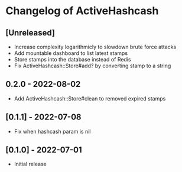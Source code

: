 # Changelog of ActiveHashcash

## [Unreleased]

- Increase complexity logarithmicly to slowdown brute force attacks
- Add mountable dashboard to list latest stamps
- Store stamps into the database instead of Redis
- Fix ActiveHashcash::Store#add? by converting stamp to a string

## 0.2.0 - 2022-08-02

- Add ActiveHashcash::Store#clean to removed expired stamps

## [0.1.1] - 2022-07-08

- Fix when hashcash param is nil

## [0.1.0] - 2022-07-01

- Initial release
